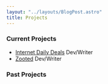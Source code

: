 ```yaml
---
layout: "../layouts/BlogPost.astro"
title: Projects
---
```


                                    

 
### Current Projects

- [Internet Daily Deals](https://internetdailydeals.com) Dev/Writer
- [Zooted](https://www.zooted.me) Dev/Writer


### Past Projects


